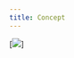 ```yaml
---
title: Concept
---
```

[![](https://raw.githubusercontent.com/shabeer-syed/ACEs/main/formulation.png)]
